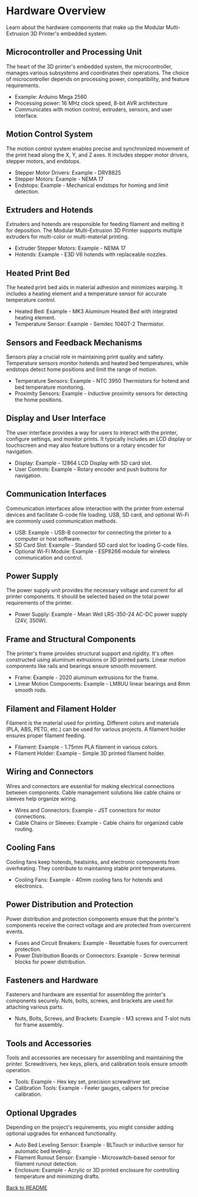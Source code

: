 # Hardware Overview

Learn about the hardware components that make up the Modular Multi-Extrusion 3D Printer's embedded system.

    
## Microcontroller and Processing Unit

The heart of the 3D printer's embedded  system, the microcontroller, manages various subsystems and coordinates their operations. The choice of microcontroller depends on processing power, compatibility, and feature requirements.

- Example: Arduino Mega 2560
- Processing power: 16 MHz clock speed, 8-bit AVR architecture
- Communicates with motion control, extruders, sensors, and user interface.
 
## Motion Control System

The motion control system enables precise and synchronized movement of the print head along the X, Y, and Z axes. It includes stepper motor drivers, stepper motors, and endstops.

- Stepper Motor Drivers: Example - DRV8825
- Stepper Motors: Example - NEMA 17
- Endstops: Example - Mechanical endstops for homing and limit detection.

## Extruders and Hotends

Extruders and hotends are responsible for feeding filament and melting it for deposition. The Modular Multi-Extrusion 3D Printer supports multiple extruders for multi-color or multi-material printing.

- Extruder Stepper Motors: Example - NEMA 17
- Hotends: Example - E3D V6 hotends with replaceable nozzles.

## Heated Print Bed

The heated print bed aids in material adhesion and minimizes warping. It includes a heating element and a temperature sensor for accurate temperature control.

- Heated Bed: Example - MK3 Aluminum Heated Bed with integrated heating element.
- Temperature Sensor: Example - Semitec 104GT-2 Thermistor.

## Sensors and Feedback Mechanisms

Sensors play a crucial role in maintaining print quality and safety. Temperature sensors monitor hotends and heated bed temperatures, while endstops detect home positions and limit the range of motion.

- Temperature Sensors: Example - NTC 3950 Thermistors for hotend and bed temperature monitoring.
- Proximity Sensors: Example - Inductive proximity sensors for detecting the home positions.

## Display and User Interface

The user interface provides a way for users to interact with the printer, configure settings, and monitor prints. It typically includes an LCD display or touchscreen and may also feature buttons or a rotary encoder for navigation.

- Display: Example - 12864 LCD Display with SD card slot.
- User Controls: Example - Rotary encoder and push buttons for navigation.

## Communication Interfaces

Communication interfaces allow interaction with the printer from external devices and facilitate G-code file loading. USB, SD card, and optional Wi-Fi are commonly used communication methods.

- USB: Example - USB-B connector for connecting the printer to a computer or host software.
- SD Card Slot: Example - Standard SD card slot for loading G-code files.
- Optional Wi-Fi Module: Example - ESP8266 module for wireless communication and control.

## Power Supply

The power supply unit provides the necessary voltage and current for all printer components. It should be selected based on the total power requirements of the printer.

- Power Supply: Example - Mean Well LRS-350-24 AC-DC power supply (24V, 350W).

## Frame and Structural Components

The printer's frame provides structural support and rigidity. It's often constructed using aluminum extrusions or 3D printed parts. Linear motion components like rails and bearings ensure smooth movement.

- Frame: Example - 2020 aluminum extrusions for the frame.
- Linear Motion Components: Example - LM8UU linear bearings and 8mm smooth rods.

## Filament and Filament Holder

Filament is the material used for printing. Different colors and materials (PLA, ABS, PETG, etc.) can be used for various projects. A filament holder ensures proper filament feeding.

- Filament: Example - 1.75mm PLA filament in various colors.
- Filament Holder: Example - Simple 3D printed filament holder.

## Wiring and Connectors

Wires and connectors are essential for making electrical connections between components. Cable management solutions like cable chains or sleeves help organize wiring.

- Wires and Connectors: Example - JST connectors for motor connections.
- Cable Chains or Sleeves: Example - Cable chains for organized cable routing.

## Cooling Fans

Cooling fans keep hotends, heatsinks, and electronic components from overheating. They contribute to maintaining stable print temperatures.

- Cooling Fans: Example - 40mm cooling fans for hotends and electronics.

## Power Distribution and Protection

Power distribution and protection components ensure that the printer's components receive the correct voltage and are protected from overcurrent events.

- Fuses and Circuit Breakers: Example - Resettable fuses for overcurrent protection.
- Power Distribution Boards or Connectors: Example - Screw terminal blocks for power distribution.

## Fasteners and Hardware

Fasteners and hardware are essential for assembling the printer's components securely. Nuts, bolts, screws, and brackets are used for attaching various parts.

- Nuts, Bolts, Screws, and Brackets: Example - M3 screws and T-slot nuts for frame assembly.

## Tools and Accessories

Tools and accessories are necessary for assembling and maintaining the printer. Screwdrivers, hex keys, pliers, and calibration tools ensure smooth operation.

- Tools: Example - Hex key set, precision screwdriver set.
- Calibration Tools: Example - Feeler gauges, calipers for precise calibration.

## Optional Upgrades

Depending on the project's requirements, you might consider adding optional upgrades for enhanced functionality.

- Auto Bed Leveling Sensor: Example - BLTouch or inductive sensor for automatic bed leveling.
- Filament Runout Sensor: Example - Microswitch-based sensor for filament runout detection.
- Enclosure: Example - Acrylic or 3D printed enclosure for controlling temperature and minimizing drafts.

[Back to README](README.md)
